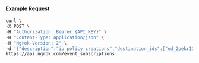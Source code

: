 <!-- Code generated for API Clients. DO NOT EDIT. -->

#### Example Request

```bash
curl \
-X POST \
-H "Authorization: Bearer {API_KEY}" \
-H "Content-Type: application/json" \
-H "Ngrok-Version: 2" \
-d '{"description":"ip policy creations","destination_ids":["ed_2pekr10DAHdrR6tJGVmRcgO6viF"],"metadata":"{\"environment\": \"staging\"}","sources":[{"type":"ip_policy_created.v0"}]}' \
https://api.ngrok.com/event_subscriptions
```
